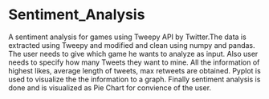 # Sentiment_Analysis
 A sentiment analysis for games using Tweepy API by Twitter.The data is extracted using Tweepy and modified and clean using numpy and pandas.
 The user needs to give which game he wants to analyze as input. Also user needs to specify how many Tweets they want to mine.
 All the information of highest likes, average length of tweets, max retweets are obtained.
 Pyplot is used to visualize the the information to a graph.
 Finally sentiment analysis is done and is visualized as Pie Chart for convience of the user.

